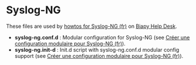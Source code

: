 Syslog-NG
=========

These files are used by [howtos for Syslog-NG (fr)](http://howto.biapy.com/fr/debian-gnu-linux/serveurs/syslog-ng/) on [Biapy Help Desk](http://howto.biapy.com/).

* __syslog-ng.conf.d__ : Modular configuration for Syslog-NG (see [Créer une configuration modulaire pour Syslog-NG (fr)](http://howto.biapy.com/fr/debian-gnu-linux/serveurs/syslog-ng/creer-une-configuration-modulaire-pour-syslog-ng/)).
* __syslog-ng.init-d__ : Init.d script with syslog-ng.conf.d modular config support (see [Créer une configuration modulaire pour Syslog-NG (fr)](http://howto.biapy.com/fr/debian-gnu-linux/serveurs/syslog-ng/creer-une-configuration-modulaire-pour-syslog-ng/)).

